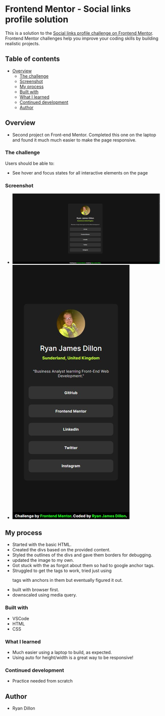 # Frontend Mentor - Social links profile solution

This is a solution to the [Social links profile challenge on Frontend Mentor](https://www.frontendmentor.io/challenges/social-links-profile-UG32l9m6dQ). Frontend Mentor challenges help you improve your coding skills by building realistic projects.

## Table of contents

- [Overview](#overview)
  - [The challenge](#the-challenge)
  - [Screenshot](#screenshot)
  - [My process](#my-process)
  - [Built with](#built-with)
  - [What I learned](#what-i-learned)
  - [Continued development](#continued-development)
  - [Author](#author)

## Overview

- Second project on Front-end Mentor. Completed this one on the laptop and found it much much easier to make the page responsive.

### The challenge

Users should be able to:

- See hover and focus states for all interactive elements on the page

### Screenshot

- ![ScreenShot](Browser_Screenshot.jpg)
- ![ScreenShot](Mobile_Screenshot.jpg)

## My process

- Started with the basic HTML.
- Created the divs based on the provided content.
- Styled the outlines of the divs and gave them borders for debugging.
- updated the image to my own.
- Got stuck with the <a> as forgot about them so had to google anchor tags.
- Struggled to get the <a> tags to work, tried just using <p> tags with anchors in them but eventually figured it out.
- built with browser first.
- downscaled using media query.

### Built with

- VSCode
- HTML
- CSS

### What I learned

- Much easier using a laptop to build, as expected.
- Using auto for height/width is a great way to be responsive!

### Continued development

- Practice needed from scratch

## Author

- Ryan Dillon

